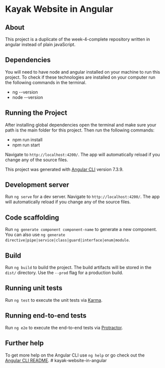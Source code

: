 # Kayak Website in Angular

## About
This project is a duplicate of the week-4-complete repository written in angular instead of plain javaScript.

## Dependencies
You will need to have node and angular installed on your machine to run this project. 
To check if these technologies are installed on your computer run the following commands in the terminal.
* ng --version
* node --version

## Running the Project
After installing global dependencies open the terminal and make sure your path is the main folder for this project. Then run the following commands:
- npm run install
- npm run start

Navigate to `http://localhost:4200/`. The app will automatically reload if you change any of the source files.

This project was generated with [Angular CLI](https://github.com/angular/angular-cli) version 7.3.9.

## Development server

Run `ng serve` for a dev server. Navigate to `http://localhost:4200/`. The app will automatically reload if you change any of the source files.

## Code scaffolding

Run `ng generate component component-name` to generate a new component. You can also use `ng generate directive|pipe|service|class|guard|interface|enum|module`.

## Build

Run `ng build` to build the project. The build artifacts will be stored in the `dist/` directory. Use the `--prod` flag for a production build.

## Running unit tests

Run `ng test` to execute the unit tests via [Karma](https://karma-runner.github.io).

## Running end-to-end tests

Run `ng e2e` to execute the end-to-end tests via [Protractor](http://www.protractortest.org/).

## Further help

To get more help on the Angular CLI use `ng help` or go check out the [Angular CLI README](https://github.com/angular/angular-cli/blob/master/README.md).
#   k a y a k - w e b s i t e - i n - a n g u l a r  
 